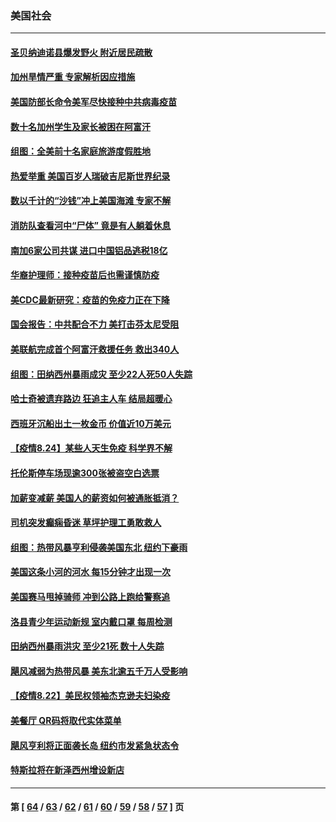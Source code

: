 ### 美国社会
---
#### [圣贝纳迪诺县爆发野火 附近居民疏散](../../pages/ncid1078160/n13188073.md) 
#### [加州旱情严重 专家解析因应措施](../../pages/ncid1078160/n13188003.md) 
#### [美国防部长命令美军尽快接种中共病毒疫苗](../../pages/ncid1078160/n13187816.md) 
#### [数十名加州学生及家长被困在阿富汗](../../pages/ncid1078160/n13187676.md) 
#### [组图：全美前十名家庭旅游度假胜地](../../pages/ncid1078160/n13179627.md) 
#### [热爱举重 美国百岁人瑞破吉尼斯世界纪录](../../pages/ncid1078160/n13186416.md) 
#### [数以千计的“沙钱”冲上美国海滩 专家不解](../../pages/ncid1078160/n13186109.md) 
#### [消防队查看河中“尸体” 竟是有人躺着休息](../../pages/ncid1078160/n13185867.md) 
#### [南加6家公司共谋 进口中国铝品逃税18亿](../../pages/ncid1078160/n13185528.md) 
#### [华裔护理师：接种疫苗后也需谨慎防疫](../../pages/ncid1078160/n13185350.md) 
#### [美CDC最新研究：疫苗的免疫力正在下降](../../pages/ncid1078160/n13185296.md) 
#### [国会报告：中共配合不力 美打击芬太尼受阻](../../pages/ncid1078160/n13184778.md) 
#### [美联航完成首个阿富汗救援任务 救出340人](../../pages/ncid1078160/n13184803.md) 
#### [组图：田纳西州暴雨成灾 至少22人死50人失踪](../../pages/ncid1078160/n13183832.md) 
#### [哈士奇被遗弃路边 狂追主人车 结局超暖心](../../pages/ncid1078160/n13184158.md) 
#### [西班牙沉船出土一枚金币 价值近10万美元](../../pages/ncid1078160/n13183629.md) 
#### [【疫情8.24】某些人天生免疫 科学界不解](../../pages/ncid1078160/n13183974.md) 
#### [托伦斯停车场现逾300张被盗空白选票](../../pages/ncid1078160/n13183659.md) 
#### [加薪变减薪 美国人的薪资如何被通胀抵消？](../../pages/ncid1078160/n13182993.md) 
#### [司机突发癫痫昏迷 草坪护理工勇敢救人](../../pages/ncid1078160/n13181012.md) 
#### [组图：热带风暴亨利侵袭美国东北 纽约下豪雨](../../pages/ncid1078160/n13182051.md) 
#### [美国这条小河的河水 每15分钟才出现一次](../../pages/ncid1078160/n13181640.md) 
#### [美国赛马甩掉骑师 冲到公路上跑给警察追](../../pages/ncid1078160/n13181392.md) 
#### [洛县青少年运动新规 室内戴口罩 每周检测](../../pages/ncid1078160/n13180602.md) 
#### [田纳西州暴雨洪灾 至少21死 数十人失踪](../../pages/ncid1078160/n13180326.md) 
#### [飓风减弱为热带风暴 美东北逾五千万人受影响](../../pages/ncid1078160/n13179715.md) 
#### [【疫情8.22】美民权领袖杰克逊夫妇染疫](../../pages/ncid1078160/n13179250.md) 
#### [美餐厅 QR码将取代实体菜单](../../pages/ncid1078160/n13179400.md) 
#### [飓风亨利将正面袭长岛 纽约市发紧急状态令](../../pages/ncid1078160/n13178769.md) 
#### [特斯拉将在新泽西州增设新店](../../pages/ncid1078160/n13178822.md) 

---
#### 第 [ [64](./64.md) / [63](./63.md) / [62](./62.md) / [61](./61.md) / [60](./60.md) / [59](./59.md) / [58](./58.md) / [57](./57.md) ] 页
